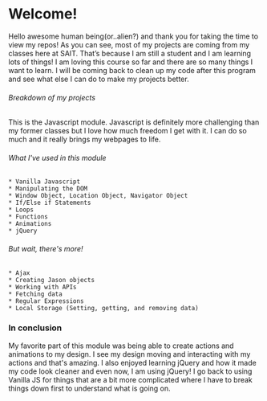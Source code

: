 # Welcome!


Hello awesome human being(or..alien?) and thank you for taking the time to view my repos!
As you can see, most of my projects are coming from my classes here at SAIT.
That’s because I am still a student and I am learning lots of things! I am loving this course so far and there are so many things I want to learn. I will be coming back to clean up my code after this program and see what else I can do to make my projects better.


###### Breakdown of my projects 

This is the Javascript module. Javascript is definitely more challenging than my former classes but I love how much freedom I get with it. I can do so much and it really brings my webpages to life.

###### What I've used in this module
```
* Vanilla Javascript
* Manipulating the DOM
* Window Object, Location Object, Navigator Object
* If/Else if Statements
* Loops
* Functions
* Animations
* jQuery
```
###### But wait, there's more!
```
* Ajax
* Creating Jason objects
* Working with APIs
* Fetching data 
* Regular Expressions
* Local Storage (Setting, getting, and removing data)
```

### In conclusion

My favorite part of this module was being able to create actions and animations to my design. I see my design moving and interacting with my actions and that's amazing. I also enjoyed learning jQuery and how it made my code look cleaner and even now, I am using jQuery! I go back to using Vanilla JS for things that are a bit more complicated where I have to break things down first to understand what is going on.
